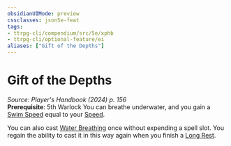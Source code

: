 ```yaml
---
obsidianUIMode: preview
cssclasses: json5e-feat
tags:
- ttrpg-cli/compendium/src/5e/xphb
- ttrpg-cli/optional-feature/ei
aliases: ["Gift of the Depths"]
---
```

# Gift of the Depths
*Source: Player's Handbook (2024) p. 156*  
**Prerequisite**: 5th Warlock
You can breathe underwater, and you gain a [Swim Speed](3-Mechanics/CLI/rules/variant-rules/swim-speed-xphb.md) equal to your [Speed](3-Mechanics/CLI/rules/variant-rules/speed-xphb.md).

You can also cast [Water Breathing](3-Mechanics/CLI/spells/water-breathing-xphb.md) once without expending a spell slot. You regain the ability to cast it in this way again when you finish a [Long Rest](3-Mechanics/CLI/rules/variant-rules/long-rest-xphb.md).
